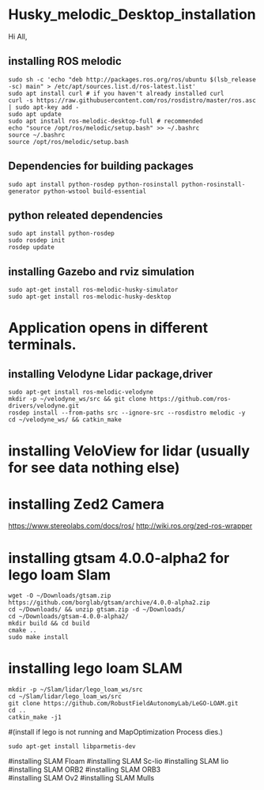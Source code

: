 # Husky_melodic_Desktop_installation
Hi All, 

## installing ROS melodic 

```
sudo sh -c 'echo "deb http://packages.ros.org/ros/ubuntu $(lsb_release -sc) main" > /etc/apt/sources.list.d/ros-latest.list'
sudo apt install curl # if you haven't already installed curl
curl -s https://raw.githubusercontent.com/ros/rosdistro/master/ros.asc | sudo apt-key add -
sudo apt update
sudo apt install ros-melodic-desktop-full # recommended
echo "source /opt/ros/melodic/setup.bash" >> ~/.bashrc
source ~/.bashrc
source /opt/ros/melodic/setup.bash
```

## Dependencies for building packages

```
sudo apt install python-rosdep python-rosinstall python-rosinstall-generator python-wstool build-essential
```
## python releated dependencies
```
sudo apt install python-rosdep
sudo rosdep init
rosdep update
```

## installing Gazebo and rviz simulation
```
sudo apt-get install ros-melodic-husky-simulator
sudo apt-get install ros-melodic-husky-desktop
```

# Application opens in different terminals.

## installing Velodyne Lidar package,driver 

```
sudo apt-get install ros-melodic-velodyne
mkdir -p ~/velodyne_ws/src && git clone https://github.com/ros-drivers/velodyne.git
rosdep install --from-paths src --ignore-src --rosdistro melodic -y
cd ~/velodyne_ws/ && catkin_make
```

# installing VeloView for lidar (usually for see data nothing else)


# installing Zed2 Camera
https://www.stereolabs.com/docs/ros/
http://wiki.ros.org/zed-ros-wrapper

# installing gtsam 4.0.0-alpha2 for lego loam Slam
 ```
wget -O ~/Downloads/gtsam.zip https://github.com/borglab/gtsam/archive/4.0.0-alpha2.zip
cd ~/Downloads/ && unzip gtsam.zip -d ~/Downloads/
cd ~/Downloads/gtsam-4.0.0-alpha2/
mkdir build && cd build
cmake ..
sudo make install
```

# installing lego loam SLAM

```
mkdir -p ~/Slam/lidar/lego_loam_ws/src
cd ~/Slam/lidar/lego_loam_ws/src
git clone https://github.com/RobustFieldAutonomyLab/LeGO-LOAM.git
cd ..
catkin_make -j1
```

#(install if lego is not running and MapOptimization Process dies.) 
```
sudo apt-get install libparmetis-dev 
```

#installing SLAM Floam 
#installing SLAM Sc-lio 
#installing SLAM lio 
#installing SLAM ORB2 
#installing SLAM ORB3  
#installing SLAM Ov2 
#installing SLAM Mulls

